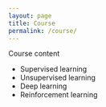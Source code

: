 ```yaml
---
layout: page
title: Course
permalink: /course/
---
```


Course content 
* Supervised learning 
* Unsupervised learning 
* Deep learning 
* Reinforcement learning 

